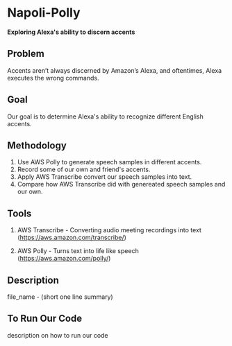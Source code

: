 # Napoli-Polly
**Exploring Alexa's ability to discern accents**

## Problem
Accents aren’t always discerned by Amazon’s Alexa, and oftentimes, Alexa executes the wrong commands.

## Goal 
Our goal is to determine Alexa's ability to recognize different English accents.

## Methodology 
1. Use AWS Polly to generate speech samples in different accents. 
2. Record some of our own and friend's accents. 
3. Apply AWS Transcribe convert our speech samples into text.
4. Compare how AWS Transcribe did with genereated speech samples and our own. 

## Tools 
1. AWS Transcribe - Converting audio meeting recordings into text (https://aws.amazon.com/transcribe/)

2. AWS Polly - Turns text into life like speech (https://aws.amazon.com/polly/)

## Description 
file_name - (short one line summary) 


## To Run Our Code 
description on how to run our code 
